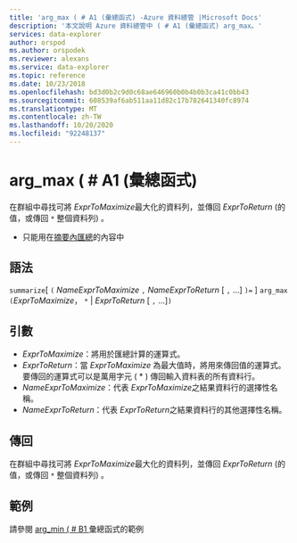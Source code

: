 ```yaml
---
title: 'arg_max ( # A1 (彙總函式) -Azure 資料總管 |Microsoft Docs'
description: '本文說明 Azure 資料總管中 ( # A1 (彙總函式) arg_max。'
services: data-explorer
author: orspod
ms.author: orspodek
ms.reviewer: alexans
ms.service: data-explorer
ms.topic: reference
ms.date: 10/23/2018
ms.openlocfilehash: bd3d0b2c9d0c68ae646960b0b4b0b3ca41c0bb43
ms.sourcegitcommit: 608539af6ab511aa11d82c17b782641340fc8974
ms.translationtype: MT
ms.contentlocale: zh-TW
ms.lasthandoff: 10/20/2020
ms.locfileid: "92248137"
---
```

# <a name="arg_max-aggregation-function"></a>arg_max ( # A1 (彙總函式) 

在群組中尋找可將 *ExprToMaximize*最大化的資料列，並傳回 *ExprToReturn* (的值，或傳回 `*` 整個資料列) 。

* 只能用在[摘要內匯總](summarizeoperator.md)的內容中

## <a name="syntax"></a>語法

`summarize`[ `(` *NameExprToMaximize* `,` *NameExprToReturn* [ `,` ...] `)=` ] `arg_max` `(`*ExprToMaximize*， `*`  |  *ExprToReturn* [ `,` ...]`)`

## <a name="arguments"></a>引數

* *ExprToMaximize*：將用於匯總計算的運算式。 
* *ExprToReturn*：當 *ExprToMaximize* 為最大值時，將用來傳回值的運算式。 要傳回的運算式可以是萬用字元 ( * ) 傳回輸入資料表的所有資料行。
* *NameExprToMaximize*：代表 *ExprToMaximize*之結果資料行的選擇性名稱。
* *NameExprToReturn*：代表 *ExprToReturn*之結果資料行的其他選擇性名稱。

## <a name="returns"></a>傳回

在群組中尋找可將 *ExprToMaximize*最大化的資料列，並傳回 *ExprToReturn* (的值，或傳回 `*` 整個資料列) 。

## <a name="examples"></a>範例

請參閱 [arg_min ( # B1 ](arg-min-aggfunction.md) 彙總函式的範例